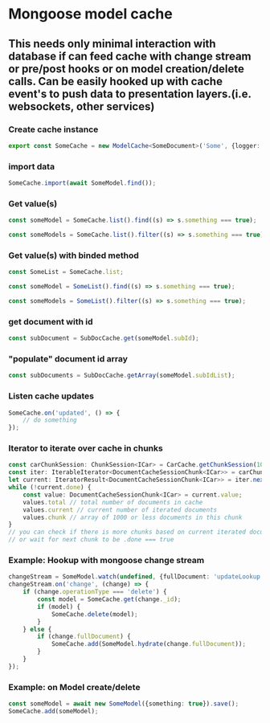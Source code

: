 # Mongoose model cache

## This needs only minimal interaction with database if can feed cache with change stream or pre/post hooks or on model creation/delete calls. Can be easily hooked up with cache event's to push data to presentation layers.(i.e. websockets, other services)

### Create cache instance

```typescript
export const SomeCache = new ModelCache<SomeDocument>('Some', {logger: console});
```

### import data

```typescript
SomeCache.import(await SomeModel.find());
```

### Get value(s)

```typescript
const someModel = SomeCache.list().find((s) => s.something === true);

const someModels = SomeCache.list().filter((s) => s.something === true);
```

### Get value(s) with binded method

```typescript
const SomeList = SomeCache.list;

const someModel = SomeList().find((s) => s.something === true);

const someModels = SomeList().filter((s) => s.something === true);
```

### get document with id

```typescript
const subDocument = SubDocCache.get(someModel.subId);
```

### "populate" document id array

```typescript
const subDocuments = SubDocCache.getArray(someModel.subIdList);
```

### Listen cache updates

```typescript
SomeCache.on('updated', () => {
	// do something
});
```

### Iterator to iterate over cache in chunks

```typescript
const carChunkSession: ChunkSession<ICar> = CarCache.getChunkSession(1000, {sort: (a, b) => a.name.localeCompare(b.name)});
const iter: IterableIterator<DocumentCacheSessionChunk<ICar>> = carChunkSession.getIterator();
let current: IteratorResult<DocumentCacheSessionChunk<ICar>> = iter.next();
while (!current.done) {
	const value: DocumentCacheSessionChunk<ICar> = current.value;
	values.total // total number of documents in cache
	values.current // current number of iterated documents
	values.chunk // array of 1000 or less documents in this chunk
}
// you can check if there is more chunks based on current iterated documents and total documents in cache
// or wait for next chunk to be .done === true
```

### Example: Hookup with mongoose change stream

```typescript
changeStream = SomeModel.watch(undefined, {fullDocument: 'updateLookup'});
changeStream.on('change', (change) => {
	if (change.operationType === 'delete') {
		const model = SomeCache.get(change._id);
		if (model) {
			SomeCache.delete(model);
		}
	} else {
		if (change.fullDocument) {
			SomeCache.add(SomeModel.hydrate(change.fullDocument));
		}
	}
});
```

### Example: on Model create/delete

```typescript
const someModel = await new SomeModel({something: true}).save();
SomeCache.add(someModel);
```
